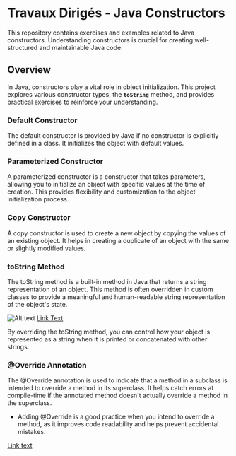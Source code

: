 # Travaux Dirigés - Java Constructors

This repository contains exercises and examples related to Java constructors. Understanding constructors is crucial for creating well-structured and maintainable Java code.

## Overview

In Java, constructors play a vital role in object initialization. This project explores various constructor types, the **`toString`** method, and provides practical exercises to reinforce your understanding.

### Default Constructor

The default constructor is provided by Java if no constructor is explicitly defined in a class. It initializes the object with default values.


### Parameterized Constructor
A parameterized constructor is a constructor that takes parameters, allowing you to initialize an object with specific values at the time of creation. This provides flexibility and customization to the object initialization process.


### Copy Constructor
A copy constructor is used to create a new object by copying the values of an existing object. It helps in creating a duplicate of an object with the same or slightly modified values.



### toString Method
The toString method is a built-in method in Java that returns a string representation of an object. This method is often overridden in custom classes to provide a meaningful and human-readable string representation of the object's state.

![Alt text](images/tostring.png)
[Link Text](https://www.educative.io/answers/how-to-use-the-tostring-in-java)

By overriding the toString method, you can control how your object is represented as a string when it is printed or concatenated with other strings.

### @Override Annotation
The @Override annotation is used to indicate that a method in a subclass is intended to override a method in its superclass. It helps catch errors at compile-time if the annotated method doesn't actually override a method in the superclass.


- Adding @Override is a good practice when you intend to override a method, as it improves code readability and helps prevent accidental mistakes.

[Link text](https://www.javatpoint.com/method-overriding-in-java)